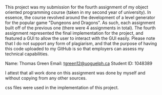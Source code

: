 This project was my submission for the fourth assignment of my object oriented programming course (taken in my second year of university). In essence,
the course revolved around the development of a level generator for the popular game "Dungeons and Dragons". As
such, each assignment built off of the previous one (there were 4 assignments in total). The fourth assignment represented
the final implementation for the project, and featured a GUI to allow the user to interact with the GUI easily.
Please note that I do not support any form of plagiarism, and that the purpose of having this code uploaded to my GitHub
is so that employers can assess my technical capabilities.

Name: Thomas Green
Email: tgreen12@uoguelph.ca
Student ID: 1048389

I attest that all work done on this assignment was done by myself and without copying from any other sources.

css files were used in the implementation of this project.
